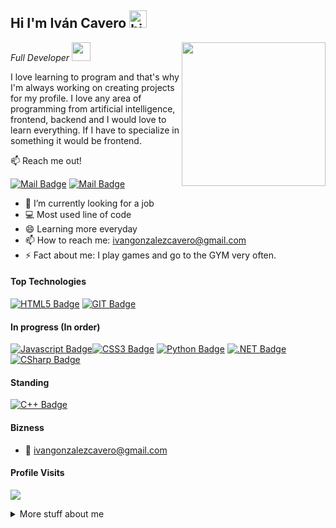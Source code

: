 <h2>Hi I'm Iván Cavero <img src="https://user-images.githubusercontent.com/1303154/88677602-1635ba80-d120-11ea-84d8-d263ba5fc3c0.gif" width="28" alt="hi"></h2>
<img align='right' src="https://media.giphy.com/media/wgQehGhgQLA9W/giphy.gif" width="230">
<p><em>Full Developer <a href="#"></a><img src="https://media.giphy.com/media/WUlplcMpOCEmTGBtBW/giphy.gif" width="30"> 
</em></p><p>I love learning to program and that's why I'm always working on creating projects for my profile. I love any area of programming from artificial intelligence, frontend, backend and I would love to learn everything. If I have to specialize in something it would be frontend.
</p>

:mailbox: Reach me out!

[![Mail Badge](https://img.shields.io/badge/-@ivancavero.g-e84393?style=flat&labelColor=e84393&logo=instagram&logoColor=white)](https://www.instagram.com/ivancavero.g/) [![Mail Badge](https://img.shields.io/badge/-ivangonzalezcavero-c0392b?style=flat&labelColor=c0392b&logo=gmail&logoColor=white)](mailto:ivangonzalezcavero@gmail.com)

<!-- TODO: Add last video link -->

- 🔭 I’m currently looking for a job
- :computer: Most used line of code 
- 😄 Learning more everyday
- 📫 How to reach me: ivangonzalezcavero@gmail.com
- ⚡ Fact about me: I play games and go to the GYM very often.

#### Top Technologies

<!-- TODO: Make technologies links takes you to repositories -->

[![HTML5 Badge](https://img.shields.io/badge/-html5-E34F26?style=for-the-badge&labelColor=black&logo=HTML5&logoColor=E34F26)](#) [![GIT Badge](https://img.shields.io/badge/-Git-F05032?style=for-the-badge&labelColor=black&logo=Git&logoColor=F05032)](#) 

#### In progress (In order)
 [![Javascript Badge](https://img.shields.io/badge/-Javascript-F0DB4F?style=for-the-badge&labelColor=black&logo=javascript&logoColor=F0DB4F)](#)[![CSS3 Badge](https://img.shields.io/badge/-CSS-1572B6?style=for-the-badge&labelColor=black&logo=CSS3&logoColor=#1572B6)](#) [![Python Badge](https://img.shields.io/badge/-Python-3776AB?style=for-the-badge&labelColor=black&logo=Python&logoColor=3776AB)](#) [![.NET Badge](https://img.shields.io/badge/-.NET-512BD4?style=for-the-badge&labelColor=black&logo=.NET&logoColor=512BD4)](#) [![CSharp Badge](https://img.shields.io/badge/-C%20Sharp-A100FF?style=for-the-badge&labelColor=black&logo=C-Sharp&logoColor=A100FF)](#)
 
#### Standing
 [![C++ Badge](https://img.shields.io/badge/-C++-00599C?style=for-the-badge&labelColor=black&logo=C%2B%2B&logoColor=00599C)](#)
<br />

#### Bizness
- :email: ivangonzalezcavero@gmail.com


#### Profile Visits 

![](https://komarev.com/ghpvc/?username=nozus&style=flat-square)


<details>
<summary>
  More stuff about me
</summary>

<br >

I love to learn about anything, I am always open to new opportunities to challenge myself.

I like technology very much, and I am very self-taught to learn, everything I know I have learned alone, although I also study.

#### Coding Stats

[![willianrod's wakatime stats](https://github-readme-stats.vercel.app/api/wakatime?username=Nozus&layout=compact)](https://github.com/anuraghazra/github-readme-stats)

#### Github Stats

![IvanCavero github stats](https://github-readme-stats.vercel.app/api?username=ivan-cavero&show_icons=true&theme=tokyonight)

</details>
